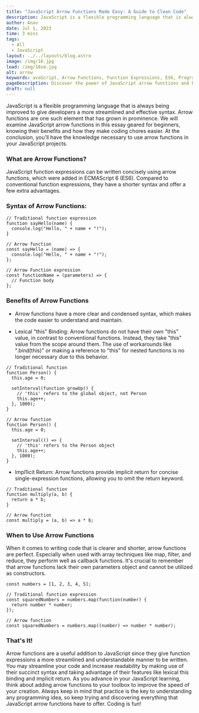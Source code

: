 ```yaml
---
title: "JavaScript Arrow Functions Made Easy: A Guide to Clean Code"
description: JavaScript is a flexible programming language that is always being improved to give developers a more streamlined and effective syntax. Arrow functions are...
author: Anav
date: Jul 1, 2023
time: 3 mins
tags:
  - All
  - JavaScript
layout: ../../layouts/blog.astro
image: /img/16.jpg
load: /img/16sm.jpg
alt: arrow
keywords: avaScript, Arrow Functions, Function Expressions, ES6, Programming Language
pageDescription: Discover the power of JavaScript arrow functions and how they can simplify your coding tasks. Learn about the concise syntax, benefits.
draft: null
---
```

JavaScript is a flexible programming language that is always being improved to give developers a more streamlined and effective syntax. Arrow functions are one such element that has grown in prominence. We will examine JavaScript arrow functions in this essay geared for beginners, knowing their benefits and how they make coding chores easier. At the conclusion, you'll have the knowledge necessary to use arrow functions in your JavaScript projects.

### What are Arrow Functions?

JavaScript function expressions can be written concisely using arrow functions, which were added in ECMAScript 6 (ES6). Compared to conventional function expressions, they have a shorter syntax and offer a few extra advantages.

### Syntax of Arrow Functions:

```
// Traditional function expression
function sayHello(name) {
  console.log("Hello, " + name + "!");
}

// Arrow function
const sayHello = (name) => {
  console.log("Hello, " + name + "!");
};

// Arrow Function expression
const functionName = (parameters) => {
  // Function body
};
```

### Benefits of Arrow Functions

- Arrow functions have a more clear and condensed syntax, which makes the code easier to understand and maintain.
   

- Lexical "this" Binding: Arrow functions do not have their own "this" value, in contrast to conventional functions. Instead, they take "this" value from the scope around them. The use of workarounds like ".bind(this)" or making a reference to "this" for nested functions is no longer necessary due to this behavior.

```
// Traditional function
function Person() {
  this.age = 0;

  setInterval(function growUp() {
    // 'this' refers to the global object, not Person
    this.age++;
  }, 1000);
}

// Arrow function
function Person() {
  this.age = 0;

  setInterval(() => {
    // 'this' refers to the Person object
    this.age++;
  }, 1000);
}
```

- Impl1icit Return: Arrow functions provide implicit return for concise single-expression functions, allowing you to omit the return keyword.

```
// Traditional function
function multiply(a, b) {
  return a * b;
}

// Arrow function
const multiply = (a, b) => a * b;
```

### When to Use Arrow Functions

When it comes to writing code that is clearer and shorter, arrow functions are perfect. Especially when used with array techniques like map, filter, and reduce, they perform well as callback functions. It's crucial to remember that arrow functions lack their own parameters object and cannot be utilized as constructors.

```
const numbers = [1, 2, 3, 4, 5];

// Traditional function expression
const squaredNumbers = numbers.map(function(number) {
  return number * number;
});

// Arrow function
const squaredNumbers = numbers.map((number) => number * number);
```

### That's It!

Arrow functions are a useful addition to JavaScript since they give function expressions a more streamlined and understandable manner to be written. You may streamline your code and increase readability by making use of their succinct syntax and taking advantage of their features like lexical this binding and implicit return. As you advance in your JavaScript learning, think about adding arrow functions to your toolbox to improve the speed of your creation. Always keep in mind that practice is the key to understanding any programming idea, so keep trying and discovering everything that JavaScript arrow functions have to offer. Coding is fun!